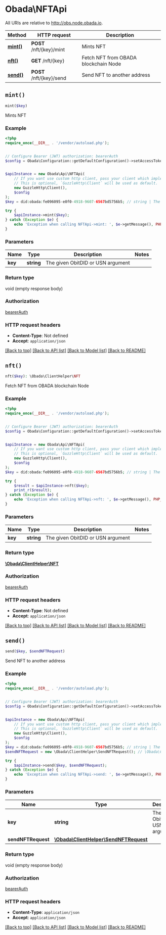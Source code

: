 # Obada\NFTApi

All URIs are relative to http://obs.node.obada.io.

Method | HTTP request | Description
------------- | ------------- | -------------
[**mint()**](NFTApi.md#mint) | **POST** /nft/{key}/mint | Mints NFT
[**nft()**](NFTApi.md#nft) | **GET** /nft/{key} | Fetch NFT from OBADA blockchain Node
[**send()**](NFTApi.md#send) | **POST** /nft/{key}/send | Send NFT to another address


## `mint()`

```php
mint($key)
```

Mints NFT

### Example

```php
<?php
require_once(__DIR__ . '/vendor/autoload.php');


// Configure Bearer (JWT) authorization: bearerAuth
$config = Obada\Configuration::getDefaultConfiguration()->setAccessToken('YOUR_ACCESS_TOKEN');


$apiInstance = new Obada\Api\NFTApi(
    // If you want use custom http client, pass your client which implements `GuzzleHttp\ClientInterface`.
    // This is optional, `GuzzleHttp\Client` will be used as default.
    new GuzzleHttp\Client(),
    $config
);
$key = did:obada:fe096095-e0f0-4918-9607-6567bd5756b5; // string | The given ObitDID or USN argument

try {
    $apiInstance->mint($key);
} catch (Exception $e) {
    echo 'Exception when calling NFTApi->mint: ', $e->getMessage(), PHP_EOL;
}
```

### Parameters

Name | Type | Description  | Notes
------------- | ------------- | ------------- | -------------
 **key** | **string**| The given ObitDID or USN argument |

### Return type

void (empty response body)

### Authorization

[bearerAuth](../../README.md#bearerAuth)

### HTTP request headers

- **Content-Type**: Not defined
- **Accept**: `application/json`

[[Back to top]](#) [[Back to API list]](../../README.md#endpoints)
[[Back to Model list]](../../README.md#models)
[[Back to README]](../../README.md)

## `nft()`

```php
nft($key): \Obada\ClientHelper\NFT
```

Fetch NFT from OBADA blockchain Node

### Example

```php
<?php
require_once(__DIR__ . '/vendor/autoload.php');


// Configure Bearer (JWT) authorization: bearerAuth
$config = Obada\Configuration::getDefaultConfiguration()->setAccessToken('YOUR_ACCESS_TOKEN');


$apiInstance = new Obada\Api\NFTApi(
    // If you want use custom http client, pass your client which implements `GuzzleHttp\ClientInterface`.
    // This is optional, `GuzzleHttp\Client` will be used as default.
    new GuzzleHttp\Client(),
    $config
);
$key = did:obada:fe096095-e0f0-4918-9607-6567bd5756b5; // string | The given ObitDID or USN argument

try {
    $result = $apiInstance->nft($key);
    print_r($result);
} catch (Exception $e) {
    echo 'Exception when calling NFTApi->nft: ', $e->getMessage(), PHP_EOL;
}
```

### Parameters

Name | Type | Description  | Notes
------------- | ------------- | ------------- | -------------
 **key** | **string**| The given ObitDID or USN argument |

### Return type

[**\Obada\ClientHelper\NFT**](../Model/NFT.md)

### Authorization

[bearerAuth](../../README.md#bearerAuth)

### HTTP request headers

- **Content-Type**: Not defined
- **Accept**: `application/json`

[[Back to top]](#) [[Back to API list]](../../README.md#endpoints)
[[Back to Model list]](../../README.md#models)
[[Back to README]](../../README.md)

## `send()`

```php
send($key, $sendNFTRequest)
```

Send NFT to another address

### Example

```php
<?php
require_once(__DIR__ . '/vendor/autoload.php');


// Configure Bearer (JWT) authorization: bearerAuth
$config = Obada\Configuration::getDefaultConfiguration()->setAccessToken('YOUR_ACCESS_TOKEN');


$apiInstance = new Obada\Api\NFTApi(
    // If you want use custom http client, pass your client which implements `GuzzleHttp\ClientInterface`.
    // This is optional, `GuzzleHttp\Client` will be used as default.
    new GuzzleHttp\Client(),
    $config
);
$key = did:obada:fe096095-e0f0-4918-9607-6567bd5756b5; // string | The given ObitDID or USN argument
$sendNFTRequest = new \Obada\ClientHelper\SendNFTRequest(); // \Obada\ClientHelper\SendNFTRequest

try {
    $apiInstance->send($key, $sendNFTRequest);
} catch (Exception $e) {
    echo 'Exception when calling NFTApi->send: ', $e->getMessage(), PHP_EOL;
}
```

### Parameters

Name | Type | Description  | Notes
------------- | ------------- | ------------- | -------------
 **key** | **string**| The given ObitDID or USN argument |
 **sendNFTRequest** | [**\Obada\ClientHelper\SendNFTRequest**](../Model/SendNFTRequest.md)|  | [optional]

### Return type

void (empty response body)

### Authorization

[bearerAuth](../../README.md#bearerAuth)

### HTTP request headers

- **Content-Type**: `application/json`
- **Accept**: `application/json`

[[Back to top]](#) [[Back to API list]](../../README.md#endpoints)
[[Back to Model list]](../../README.md#models)
[[Back to README]](../../README.md)

